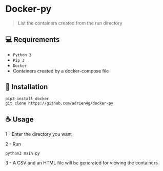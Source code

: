 # Docker-py

> List the containers created from the run directory

## 💻 Requirements

* `Python 3`
* `Pip 3`
* `Docker`
* Containers created by a docker-compose file

## 🚀 Installation

```
pip3 install docker
git clone https://github.com/adrien4g/docker-py
```

## ☕ Usage
1 - Enter the directory you want

2 - Run
```
python3 main.py
```

3 - A CSV and an HTML file will be generated for viewing the containers